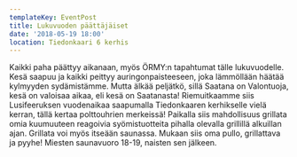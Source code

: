 ```yaml
---
templateKey: EventPost
title: Lukuvuoden päättäjäiset
date: '2018-05-19 18:00'
location: Tiedonkaari 6 kerhis
---
```

Kaikki paha päättyy aikanaan, myös ÖRMY:n tapahtumat tälle lukuvuodelle. Kesä saapuu ja kaikki peittyy auringonpaisteeseen, joka lämmöllään häätää kylmyyden sydämistämme. Mutta älkää peljätkö, sillä Saatana on Valontuoja, kesä on valoisaa aikaa, eli kesä on Saatanasta! Riemuitkaamme siis Lusifeeruksen vuodenaikaa saapumalla Tiedonkaaren kerhikselle vielä kerran, tällä kertaa polttouhrien merkeissä! Paikalla siis mahdollisuus grillata omia kuumuuteen reagoivia syömistuotteita pihalla olevalla grillillä alkuillan ajan. Grillata voi myös itseään saunassa. Mukaan siis oma pullo, grillattava ja pyyhe! Miesten saunavuoro 18-19, naisten sen jälkeen.
